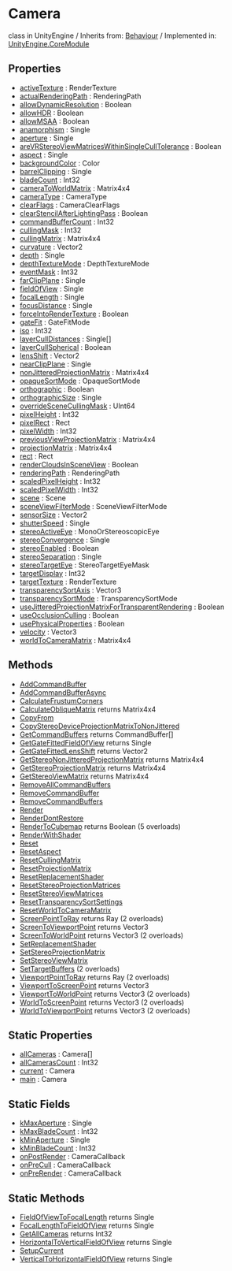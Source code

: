 # Camera
class in UnityEngine
 / Inherits from: <a href="https://docs.unity3d.com/6000.0/Documentation/ScriptReference/Behaviour.html" target="_blank">Behaviour</a> / Implemented in: <a href="https://docs.unity3d.com/6000.0/Documentation/ScriptReference/UnityEngine.CoreModule.html" target="_blank">UnityEngine.CoreModule</a>
## Properties
- <a href="https://docs.unity3d.com/6000.0/Documentation/ScriptReference/Camera-activeTexture.html" target="_blank">activeTexture</a> : RenderTexture
- <a href="https://docs.unity3d.com/6000.0/Documentation/ScriptReference/Camera-actualRenderingPath.html" target="_blank">actualRenderingPath</a> : RenderingPath
- <a href="https://docs.unity3d.com/6000.0/Documentation/ScriptReference/Camera-allowDynamicResolution.html" target="_blank">allowDynamicResolution</a> : Boolean
- <a href="https://docs.unity3d.com/6000.0/Documentation/ScriptReference/Camera-allowHDR.html" target="_blank">allowHDR</a> : Boolean
- <a href="https://docs.unity3d.com/6000.0/Documentation/ScriptReference/Camera-allowMSAA.html" target="_blank">allowMSAA</a> : Boolean
- <a href="https://docs.unity3d.com/6000.0/Documentation/ScriptReference/Camera-anamorphism.html" target="_blank">anamorphism</a> : Single
- <a href="https://docs.unity3d.com/6000.0/Documentation/ScriptReference/Camera-aperture.html" target="_blank">aperture</a> : Single
- <a href="https://docs.unity3d.com/6000.0/Documentation/ScriptReference/Camera-areVRStereoViewMatricesWithinSingleCullTolerance.html" target="_blank">areVRStereoViewMatricesWithinSingleCullTolerance</a> : Boolean
- <a href="https://docs.unity3d.com/6000.0/Documentation/ScriptReference/Camera-aspect.html" target="_blank">aspect</a> : Single
- <a href="https://docs.unity3d.com/6000.0/Documentation/ScriptReference/Camera-backgroundColor.html" target="_blank">backgroundColor</a> : Color
- <a href="https://docs.unity3d.com/6000.0/Documentation/ScriptReference/Camera-barrelClipping.html" target="_blank">barrelClipping</a> : Single
- <a href="https://docs.unity3d.com/6000.0/Documentation/ScriptReference/Camera-bladeCount.html" target="_blank">bladeCount</a> : Int32
- <a href="https://docs.unity3d.com/6000.0/Documentation/ScriptReference/Camera-cameraToWorldMatrix.html" target="_blank">cameraToWorldMatrix</a> : Matrix4x4
- <a href="https://docs.unity3d.com/6000.0/Documentation/ScriptReference/Camera-cameraType.html" target="_blank">cameraType</a> : CameraType
- <a href="https://docs.unity3d.com/6000.0/Documentation/ScriptReference/Camera-clearFlags.html" target="_blank">clearFlags</a> : CameraClearFlags
- <a href="https://docs.unity3d.com/6000.0/Documentation/ScriptReference/Camera-clearStencilAfterLightingPass.html" target="_blank">clearStencilAfterLightingPass</a> : Boolean
- <a href="https://docs.unity3d.com/6000.0/Documentation/ScriptReference/Camera-commandBufferCount.html" target="_blank">commandBufferCount</a> : Int32
- <a href="https://docs.unity3d.com/6000.0/Documentation/ScriptReference/Camera-cullingMask.html" target="_blank">cullingMask</a> : Int32
- <a href="https://docs.unity3d.com/6000.0/Documentation/ScriptReference/Camera-cullingMatrix.html" target="_blank">cullingMatrix</a> : Matrix4x4
- <a href="https://docs.unity3d.com/6000.0/Documentation/ScriptReference/Camera-curvature.html" target="_blank">curvature</a> : Vector2
- <a href="https://docs.unity3d.com/6000.0/Documentation/ScriptReference/Camera-depth.html" target="_blank">depth</a> : Single
- <a href="https://docs.unity3d.com/6000.0/Documentation/ScriptReference/Camera-depthTextureMode.html" target="_blank">depthTextureMode</a> : DepthTextureMode
- <a href="https://docs.unity3d.com/6000.0/Documentation/ScriptReference/Camera-eventMask.html" target="_blank">eventMask</a> : Int32
- <a href="https://docs.unity3d.com/6000.0/Documentation/ScriptReference/Camera-farClipPlane.html" target="_blank">farClipPlane</a> : Single
- <a href="https://docs.unity3d.com/6000.0/Documentation/ScriptReference/Camera-fieldOfView.html" target="_blank">fieldOfView</a> : Single
- <a href="https://docs.unity3d.com/6000.0/Documentation/ScriptReference/Camera-focalLength.html" target="_blank">focalLength</a> : Single
- <a href="https://docs.unity3d.com/6000.0/Documentation/ScriptReference/Camera-focusDistance.html" target="_blank">focusDistance</a> : Single
- <a href="https://docs.unity3d.com/6000.0/Documentation/ScriptReference/Camera-forceIntoRenderTexture.html" target="_blank">forceIntoRenderTexture</a> : Boolean
- <a href="https://docs.unity3d.com/6000.0/Documentation/ScriptReference/Camera-gateFit.html" target="_blank">gateFit</a> : GateFitMode
- <a href="https://docs.unity3d.com/6000.0/Documentation/ScriptReference/Camera-iso.html" target="_blank">iso</a> : Int32
- <a href="https://docs.unity3d.com/6000.0/Documentation/ScriptReference/Camera-layerCullDistances.html" target="_blank">layerCullDistances</a> : Single[]
- <a href="https://docs.unity3d.com/6000.0/Documentation/ScriptReference/Camera-layerCullSpherical.html" target="_blank">layerCullSpherical</a> : Boolean
- <a href="https://docs.unity3d.com/6000.0/Documentation/ScriptReference/Camera-lensShift.html" target="_blank">lensShift</a> : Vector2
- <a href="https://docs.unity3d.com/6000.0/Documentation/ScriptReference/Camera-nearClipPlane.html" target="_blank">nearClipPlane</a> : Single
- <a href="https://docs.unity3d.com/6000.0/Documentation/ScriptReference/Camera-nonJitteredProjectionMatrix.html" target="_blank">nonJitteredProjectionMatrix</a> : Matrix4x4
- <a href="https://docs.unity3d.com/6000.0/Documentation/ScriptReference/Camera-opaqueSortMode.html" target="_blank">opaqueSortMode</a> : OpaqueSortMode
- <a href="https://docs.unity3d.com/6000.0/Documentation/ScriptReference/Camera-orthographic.html" target="_blank">orthographic</a> : Boolean
- <a href="https://docs.unity3d.com/6000.0/Documentation/ScriptReference/Camera-orthographicSize.html" target="_blank">orthographicSize</a> : Single
- <a href="https://docs.unity3d.com/6000.0/Documentation/ScriptReference/Camera-overrideSceneCullingMask.html" target="_blank">overrideSceneCullingMask</a> : UInt64
- <a href="https://docs.unity3d.com/6000.0/Documentation/ScriptReference/Camera-pixelHeight.html" target="_blank">pixelHeight</a> : Int32
- <a href="https://docs.unity3d.com/6000.0/Documentation/ScriptReference/Camera-pixelRect.html" target="_blank">pixelRect</a> : Rect
- <a href="https://docs.unity3d.com/6000.0/Documentation/ScriptReference/Camera-pixelWidth.html" target="_blank">pixelWidth</a> : Int32
- <a href="https://docs.unity3d.com/6000.0/Documentation/ScriptReference/Camera-previousViewProjectionMatrix.html" target="_blank">previousViewProjectionMatrix</a> : Matrix4x4
- <a href="https://docs.unity3d.com/6000.0/Documentation/ScriptReference/Camera-projectionMatrix.html" target="_blank">projectionMatrix</a> : Matrix4x4
- <a href="https://docs.unity3d.com/6000.0/Documentation/ScriptReference/Camera-rect.html" target="_blank">rect</a> : Rect
- <a href="https://docs.unity3d.com/6000.0/Documentation/ScriptReference/Camera-renderCloudsInSceneView.html" target="_blank">renderCloudsInSceneView</a> : Boolean
- <a href="https://docs.unity3d.com/6000.0/Documentation/ScriptReference/Camera-renderingPath.html" target="_blank">renderingPath</a> : RenderingPath
- <a href="https://docs.unity3d.com/6000.0/Documentation/ScriptReference/Camera-scaledPixelHeight.html" target="_blank">scaledPixelHeight</a> : Int32
- <a href="https://docs.unity3d.com/6000.0/Documentation/ScriptReference/Camera-scaledPixelWidth.html" target="_blank">scaledPixelWidth</a> : Int32
- <a href="https://docs.unity3d.com/6000.0/Documentation/ScriptReference/Camera-scene.html" target="_blank">scene</a> : Scene
- <a href="https://docs.unity3d.com/6000.0/Documentation/ScriptReference/Camera-sceneViewFilterMode.html" target="_blank">sceneViewFilterMode</a> : SceneViewFilterMode
- <a href="https://docs.unity3d.com/6000.0/Documentation/ScriptReference/Camera-sensorSize.html" target="_blank">sensorSize</a> : Vector2
- <a href="https://docs.unity3d.com/6000.0/Documentation/ScriptReference/Camera-shutterSpeed.html" target="_blank">shutterSpeed</a> : Single
- <a href="https://docs.unity3d.com/6000.0/Documentation/ScriptReference/Camera-stereoActiveEye.html" target="_blank">stereoActiveEye</a> : MonoOrStereoscopicEye
- <a href="https://docs.unity3d.com/6000.0/Documentation/ScriptReference/Camera-stereoConvergence.html" target="_blank">stereoConvergence</a> : Single
- <a href="https://docs.unity3d.com/6000.0/Documentation/ScriptReference/Camera-stereoEnabled.html" target="_blank">stereoEnabled</a> : Boolean
- <a href="https://docs.unity3d.com/6000.0/Documentation/ScriptReference/Camera-stereoSeparation.html" target="_blank">stereoSeparation</a> : Single
- <a href="https://docs.unity3d.com/6000.0/Documentation/ScriptReference/Camera-stereoTargetEye.html" target="_blank">stereoTargetEye</a> : StereoTargetEyeMask
- <a href="https://docs.unity3d.com/6000.0/Documentation/ScriptReference/Camera-targetDisplay.html" target="_blank">targetDisplay</a> : Int32
- <a href="https://docs.unity3d.com/6000.0/Documentation/ScriptReference/Camera-targetTexture.html" target="_blank">targetTexture</a> : RenderTexture
- <a href="https://docs.unity3d.com/6000.0/Documentation/ScriptReference/Camera-transparencySortAxis.html" target="_blank">transparencySortAxis</a> : Vector3
- <a href="https://docs.unity3d.com/6000.0/Documentation/ScriptReference/Camera-transparencySortMode.html" target="_blank">transparencySortMode</a> : TransparencySortMode
- <a href="https://docs.unity3d.com/6000.0/Documentation/ScriptReference/Camera-useJitteredProjectionMatrixForTransparentRendering.html" target="_blank">useJitteredProjectionMatrixForTransparentRendering</a> : Boolean
- <a href="https://docs.unity3d.com/6000.0/Documentation/ScriptReference/Camera-useOcclusionCulling.html" target="_blank">useOcclusionCulling</a> : Boolean
- <a href="https://docs.unity3d.com/6000.0/Documentation/ScriptReference/Camera-usePhysicalProperties.html" target="_blank">usePhysicalProperties</a> : Boolean
- <a href="https://docs.unity3d.com/6000.0/Documentation/ScriptReference/Camera-velocity.html" target="_blank">velocity</a> : Vector3
- <a href="https://docs.unity3d.com/6000.0/Documentation/ScriptReference/Camera-worldToCameraMatrix.html" target="_blank">worldToCameraMatrix</a> : Matrix4x4
## Methods
- <a href="https://docs.unity3d.com/6000.0/Documentation/ScriptReference/Camera.AddCommandBuffer.html" target="_blank">AddCommandBuffer</a>
- <a href="https://docs.unity3d.com/6000.0/Documentation/ScriptReference/Camera.AddCommandBufferAsync.html" target="_blank">AddCommandBufferAsync</a>
- <a href="https://docs.unity3d.com/6000.0/Documentation/ScriptReference/Camera.CalculateFrustumCorners.html" target="_blank">CalculateFrustumCorners</a>
- <a href="https://docs.unity3d.com/6000.0/Documentation/ScriptReference/Camera.CalculateObliqueMatrix.html" target="_blank">CalculateObliqueMatrix</a> returns Matrix4x4
- <a href="https://docs.unity3d.com/6000.0/Documentation/ScriptReference/Camera.CopyFrom.html" target="_blank">CopyFrom</a>
- <a href="https://docs.unity3d.com/6000.0/Documentation/ScriptReference/Camera.CopyStereoDeviceProjectionMatrixToNonJittered.html" target="_blank">CopyStereoDeviceProjectionMatrixToNonJittered</a>
- <a href="https://docs.unity3d.com/6000.0/Documentation/ScriptReference/Camera.GetCommandBuffers.html" target="_blank">GetCommandBuffers</a> returns CommandBuffer[]
- <a href="https://docs.unity3d.com/6000.0/Documentation/ScriptReference/Camera.GetGateFittedFieldOfView.html" target="_blank">GetGateFittedFieldOfView</a> returns Single
- <a href="https://docs.unity3d.com/6000.0/Documentation/ScriptReference/Camera.GetGateFittedLensShift.html" target="_blank">GetGateFittedLensShift</a> returns Vector2
- <a href="https://docs.unity3d.com/6000.0/Documentation/ScriptReference/Camera.GetStereoNonJitteredProjectionMatrix.html" target="_blank">GetStereoNonJitteredProjectionMatrix</a> returns Matrix4x4
- <a href="https://docs.unity3d.com/6000.0/Documentation/ScriptReference/Camera.GetStereoProjectionMatrix.html" target="_blank">GetStereoProjectionMatrix</a> returns Matrix4x4
- <a href="https://docs.unity3d.com/6000.0/Documentation/ScriptReference/Camera.GetStereoViewMatrix.html" target="_blank">GetStereoViewMatrix</a> returns Matrix4x4
- <a href="https://docs.unity3d.com/6000.0/Documentation/ScriptReference/Camera.RemoveAllCommandBuffers.html" target="_blank">RemoveAllCommandBuffers</a>
- <a href="https://docs.unity3d.com/6000.0/Documentation/ScriptReference/Camera.RemoveCommandBuffer.html" target="_blank">RemoveCommandBuffer</a>
- <a href="https://docs.unity3d.com/6000.0/Documentation/ScriptReference/Camera.RemoveCommandBuffers.html" target="_blank">RemoveCommandBuffers</a>
- <a href="https://docs.unity3d.com/6000.0/Documentation/ScriptReference/Camera.Render.html" target="_blank">Render</a>
- <a href="https://docs.unity3d.com/6000.0/Documentation/ScriptReference/Camera.RenderDontRestore.html" target="_blank">RenderDontRestore</a>
- <a href="https://docs.unity3d.com/6000.0/Documentation/ScriptReference/Camera.RenderToCubemap.html" target="_blank">RenderToCubemap</a> returns Boolean (5 overloads)
- <a href="https://docs.unity3d.com/6000.0/Documentation/ScriptReference/Camera.RenderWithShader.html" target="_blank">RenderWithShader</a>
- <a href="https://docs.unity3d.com/6000.0/Documentation/ScriptReference/Camera.Reset.html" target="_blank">Reset</a>
- <a href="https://docs.unity3d.com/6000.0/Documentation/ScriptReference/Camera.ResetAspect.html" target="_blank">ResetAspect</a>
- <a href="https://docs.unity3d.com/6000.0/Documentation/ScriptReference/Camera.ResetCullingMatrix.html" target="_blank">ResetCullingMatrix</a>
- <a href="https://docs.unity3d.com/6000.0/Documentation/ScriptReference/Camera.ResetProjectionMatrix.html" target="_blank">ResetProjectionMatrix</a>
- <a href="https://docs.unity3d.com/6000.0/Documentation/ScriptReference/Camera.ResetReplacementShader.html" target="_blank">ResetReplacementShader</a>
- <a href="https://docs.unity3d.com/6000.0/Documentation/ScriptReference/Camera.ResetStereoProjectionMatrices.html" target="_blank">ResetStereoProjectionMatrices</a>
- <a href="https://docs.unity3d.com/6000.0/Documentation/ScriptReference/Camera.ResetStereoViewMatrices.html" target="_blank">ResetStereoViewMatrices</a>
- <a href="https://docs.unity3d.com/6000.0/Documentation/ScriptReference/Camera.ResetTransparencySortSettings.html" target="_blank">ResetTransparencySortSettings</a>
- <a href="https://docs.unity3d.com/6000.0/Documentation/ScriptReference/Camera.ResetWorldToCameraMatrix.html" target="_blank">ResetWorldToCameraMatrix</a>
- <a href="https://docs.unity3d.com/6000.0/Documentation/ScriptReference/Camera.ScreenPointToRay.html" target="_blank">ScreenPointToRay</a> returns Ray (2 overloads)
- <a href="https://docs.unity3d.com/6000.0/Documentation/ScriptReference/Camera.ScreenToViewportPoint.html" target="_blank">ScreenToViewportPoint</a> returns Vector3
- <a href="https://docs.unity3d.com/6000.0/Documentation/ScriptReference/Camera.ScreenToWorldPoint.html" target="_blank">ScreenToWorldPoint</a> returns Vector3 (2 overloads)
- <a href="https://docs.unity3d.com/6000.0/Documentation/ScriptReference/Camera.SetReplacementShader.html" target="_blank">SetReplacementShader</a>
- <a href="https://docs.unity3d.com/6000.0/Documentation/ScriptReference/Camera.SetStereoProjectionMatrix.html" target="_blank">SetStereoProjectionMatrix</a>
- <a href="https://docs.unity3d.com/6000.0/Documentation/ScriptReference/Camera.SetStereoViewMatrix.html" target="_blank">SetStereoViewMatrix</a>
- <a href="https://docs.unity3d.com/6000.0/Documentation/ScriptReference/Camera.SetTargetBuffers.html" target="_blank">SetTargetBuffers</a> (2 overloads)
- <a href="https://docs.unity3d.com/6000.0/Documentation/ScriptReference/Camera.ViewportPointToRay.html" target="_blank">ViewportPointToRay</a> returns Ray (2 overloads)
- <a href="https://docs.unity3d.com/6000.0/Documentation/ScriptReference/Camera.ViewportToScreenPoint.html" target="_blank">ViewportToScreenPoint</a> returns Vector3
- <a href="https://docs.unity3d.com/6000.0/Documentation/ScriptReference/Camera.ViewportToWorldPoint.html" target="_blank">ViewportToWorldPoint</a> returns Vector3 (2 overloads)
- <a href="https://docs.unity3d.com/6000.0/Documentation/ScriptReference/Camera.WorldToScreenPoint.html" target="_blank">WorldToScreenPoint</a> returns Vector3 (2 overloads)
- <a href="https://docs.unity3d.com/6000.0/Documentation/ScriptReference/Camera.WorldToViewportPoint.html" target="_blank">WorldToViewportPoint</a> returns Vector3 (2 overloads)
## Static Properties
- <a href="https://docs.unity3d.com/6000.0/Documentation/ScriptReference/Camera-allCameras.html" target="_blank">allCameras</a> : Camera[]
- <a href="https://docs.unity3d.com/6000.0/Documentation/ScriptReference/Camera-allCamerasCount.html" target="_blank">allCamerasCount</a> : Int32
- <a href="https://docs.unity3d.com/6000.0/Documentation/ScriptReference/Camera-current.html" target="_blank">current</a> : Camera
- <a href="https://docs.unity3d.com/6000.0/Documentation/ScriptReference/Camera-main.html" target="_blank">main</a> : Camera
## Static Fields
- <a href="https://docs.unity3d.com/6000.0/Documentation/ScriptReference/Camera-kMaxAperture.html" target="_blank">kMaxAperture</a> : Single
- <a href="https://docs.unity3d.com/6000.0/Documentation/ScriptReference/Camera-kMaxBladeCount.html" target="_blank">kMaxBladeCount</a> : Int32
- <a href="https://docs.unity3d.com/6000.0/Documentation/ScriptReference/Camera-kMinAperture.html" target="_blank">kMinAperture</a> : Single
- <a href="https://docs.unity3d.com/6000.0/Documentation/ScriptReference/Camera-kMinBladeCount.html" target="_blank">kMinBladeCount</a> : Int32
- <a href="https://docs.unity3d.com/6000.0/Documentation/ScriptReference/Camera-onPostRender.html" target="_blank">onPostRender</a> : CameraCallback
- <a href="https://docs.unity3d.com/6000.0/Documentation/ScriptReference/Camera-onPreCull.html" target="_blank">onPreCull</a> : CameraCallback
- <a href="https://docs.unity3d.com/6000.0/Documentation/ScriptReference/Camera-onPreRender.html" target="_blank">onPreRender</a> : CameraCallback
## Static Methods
- <a href="https://docs.unity3d.com/6000.0/Documentation/ScriptReference/Camera.FieldOfViewToFocalLength.html" target="_blank">FieldOfViewToFocalLength</a> returns Single
- <a href="https://docs.unity3d.com/6000.0/Documentation/ScriptReference/Camera.FocalLengthToFieldOfView.html" target="_blank">FocalLengthToFieldOfView</a> returns Single
- <a href="https://docs.unity3d.com/6000.0/Documentation/ScriptReference/Camera.GetAllCameras.html" target="_blank">GetAllCameras</a> returns Int32
- <a href="https://docs.unity3d.com/6000.0/Documentation/ScriptReference/Camera.HorizontalToVerticalFieldOfView.html" target="_blank">HorizontalToVerticalFieldOfView</a> returns Single
- <a href="https://docs.unity3d.com/6000.0/Documentation/ScriptReference/Camera.SetupCurrent.html" target="_blank">SetupCurrent</a>
- <a href="https://docs.unity3d.com/6000.0/Documentation/ScriptReference/Camera.VerticalToHorizontalFieldOfView.html" target="_blank">VerticalToHorizontalFieldOfView</a> returns Single
